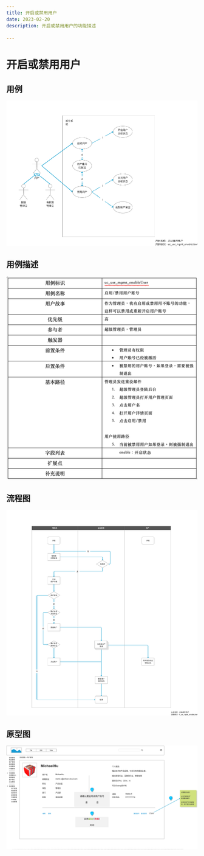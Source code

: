 ```yaml
---
title: 开启或禁用用户
date: 2023-02-20
description: 开启或禁用用户的功能描述

---
```


# 开启或禁用用户


## 用例
![](images/uc_usr_mgmt_enableuser-______.png)

## 用例描述

![](images/uc_desc_usr_mgmt_enableuser.png)

## 流程图

![](images/fl_usr_mgmt_enableuser-______.png)

## 原型图

![](images/pt_usr_mgmt_enableuser-______.png)